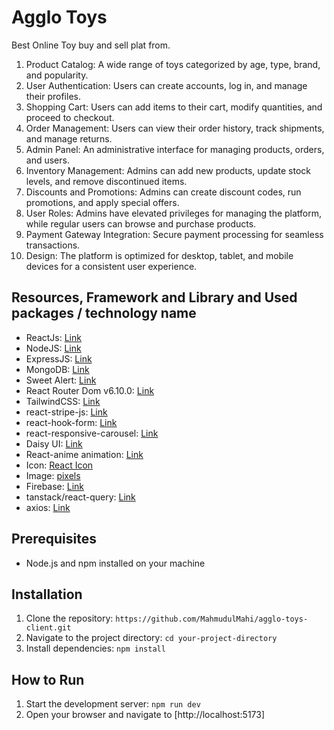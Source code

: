 # Agglo Toys

Best Online Toy buy and sell plat from.

1. Product Catalog: A wide range of toys categorized by age, type, brand, and popularity.
2. User Authentication: Users can create accounts, log in, and manage their profiles.
3. Shopping Cart: Users can add items to their cart, modify quantities, and proceed to checkout.
4. Order Management: Users can view their order history, track shipments, and manage returns.
5. Admin Panel: An administrative interface for managing products, orders, and users.
6. Inventory Management: Admins can add new products, update stock levels, and remove discontinued items.
7. Discounts and Promotions: Admins can create discount codes, run promotions, and apply special offers.
8. User Roles: Admins have elevated privileges for managing the platform, while regular users can browse and purchase products.
9. Payment Gateway Integration: Secure payment processing for seamless transactions.
10. Design: The platform is optimized for desktop, tablet, and mobile devices for a consistent user experience.

## Resources, Framework and Library and Used packages / technology name
- ReactJs: [Link](https://reactjs.org)
- NodeJS: [Link](https://nodejs.org)
- ExpressJS: [Link](https://expressjs.com)
- MongoDB: [Link](https://www.mongodb.com)
- Sweet Alert: [Link](https://sweetalert.js.org)
- React Router Dom v6.10.0: [Link](https://reactrouter.com)
- TailwindCSS: [Link](https://tailwindcss.com)
- react-stripe-js: [Link](https://github.com/stripe/react-stripe-js)
- react-hook-form: [Link](https://react-hook-form.com)
- react-responsive-carousel: [Link](https://www.npmjs.com/package/react-responsive-carousel)
- Daisy UI: [Link](https://daisyui.com)
- React-anime animation: [Link](https://github.com/stellalee/react-anime)
- Icon: [React Icon](https://react-icons.github.io/react-icons/)
- Image: [pixels](https://pixels.com)
- Firebase: [Link](https://firebase.google.com)
- tanstack/react-query: [Link](https://github.com/tanstack/react-query)
- axios: [Link](https://axios-http.com)


## Prerequisites

- Node.js and npm  installed on your machine

## Installation

1. Clone the repository: `https://github.com/MahmudulMahi/agglo-toys-client.git`
2. Navigate to the project directory: `cd your-project-directory`
3. Install dependencies: `npm install` 

## How to Run

1. Start the development server: `npm run dev` 
2. Open your browser and navigate to [http://localhost:5173]

